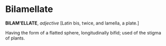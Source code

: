 # Bilamellate

**BILAM'ELLATE**, _adjective_ \[Latin bis, twice, and lamella, a plate.\]

Having the form of a flatted sphere, longitudinally bifid; used of the stigma of plants.